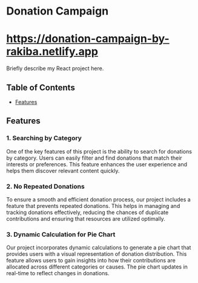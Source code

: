 # Donation Campaign
# https://donation-campaign-by-rakiba.netlify.app

Briefly describe my React project here.

## Table of Contents

- [Features](#features)

## Features

### 1. Searching by Category

One of the key features of this project is the ability to search for donations by category. Users can easily filter and find donations that match their interests or preferences. This feature enhances the user experience and helps them discover relevant content quickly.

### 2. No Repeated Donations

To ensure a smooth and efficient donation process, our project includes a feature that prevents repeated donations. This helps in managing and tracking donations effectively, reducing the chances of duplicate contributions and ensuring that resources are utilized optimally.

### 3. Dynamic Calculation for Pie Chart

Our project incorporates dynamic calculations to generate a pie chart that provides users with a visual representation of donation distribution. This feature allows users to gain insights into how their contributions are allocated across different categories or causes. The pie chart updates in real-time to reflect changes in donations.
